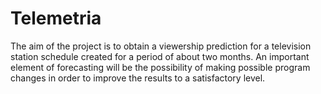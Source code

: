 # Telemetria
The aim of the project is to obtain a viewership prediction for a television station schedule created for a period of about two months. An important element of forecasting will be the possibility of making possible program changes in order to improve the results to a satisfactory level.
